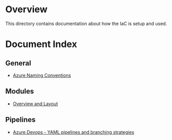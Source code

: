 # Overview
This directory contains documentation about how the IaC is setup and used.

# Document Index

## General
- [Azure Naming Conventions](./azure_naming_conventions.md)

## Modules
- [Overview and Layout](./module_overview_and_layout.md)

## Pipelines
- [Azure Devops - YAML pipelines and branching strategies](pipelines.md)